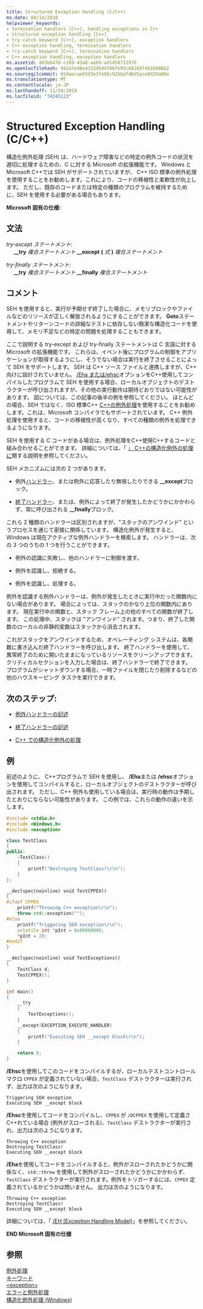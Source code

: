 ```yaml
---
title: Structured Exception Handling (C/C++)
ms.date: 08/14/2018
helpviewer_keywords:
- termination handlers [C++], handling exceptions in C++
- structured exception handling [C++]
- try-catch keyword [C++], exception handlers
- C++ exception handling, termination handlers
- try-catch keyword [C++], termination handlers
- C++ exception handling, exception handlers
ms.assetid: dd3b647d-c269-43a8-aab9-ad1458712976
ms.openlocfilehash: 942a7e48e4315454476bfe93c68169f461b006b2
ms.sourcegitcommit: 654aecaeb5d3e3fe6bc926bafd6d5ace0d20a80e
ms.translationtype: MT
ms.contentlocale: ja-JP
ms.lasthandoff: 11/20/2019
ms.locfileid: "74245123"
---
```

# <a name="structured-exception-handling-cc"></a>Structured Exception Handling (C/C++)

構造化例外処理 (SEH) は、ハードウェア障害などの特定の例外コードの状況を適切に処理するための、C に対する Microsoft の拡張機能です。 Windows と Microsoft C++では SEH がサポートされていますが、 C++ ISO 標準の例外処理を使用することをお勧めします。これにより、コードの移植性と柔軟性が向上します。 ただし、既存のコードまたは特定の種類のプログラムを維持するために、SEH を使用する必要がある場合もあります。

**Microsoft 固有の仕様:**

## <a name="grammar"></a>文法

*try-except ステートメント*:<br/>
&nbsp;&nbsp;&nbsp;&nbsp; **__try** *複合ステートメント* **__except** **(** *式* **)** *複合ステートメント*

*try-finally ステートメント*:<br/>
&nbsp;&nbsp;&nbsp;&nbsp; **__try** *複合ステートメント* **__finally** *複合ステートメント*

## <a name="remarks"></a>コメント

SEH を使用すると、実行が予期せず終了した場合に、メモリブロックやファイルなどのリソースが正しく解放されるようにすることができます。 **Goto**ステートメントやリターンコードの詳細なテストに依存しない簡潔な構造化コードを使用して、メモリ不足などの特定の問題を処理することもできます。

ここで説明する try-except および try-finally ステートメントは C 言語に対する Microsoft の拡張機能です。 これらは、イベント後にプログラムの制御をアプリケーションが取得するようにし、そうでない場合は実行を終了させることによって SEH をサポートします。 SEH は C++ ソース ファイルと連携しますが、C++ 向けに設計されていません。 [/Eha または/ehsc](../build/reference/eh-exception-handling-model.md)オプションをC++使用してコンパイルしたプログラムで SEH を使用する場合、ローカルオブジェクトのデストラクターが呼び出されますが、その他の実行動作は期待どおりではない可能性があります。 図については、この記事の後半の例を参照してください。 ほとんどの場合、SEH ではなく、ISO 標準C++ [ C++の例外処理](../cpp/try-throw-and-catch-statements-cpp.md)を使用することをお勧めします。これは、Microsoft コンパイラでもサポートされています。 C++ 例外処理を使用すると、コードの移植性が高くなり、すべての種類の例外を処理できるようになります。

SEH を使用する C コードがある場合は、例外処理をC++使用C++するコードと組み合わせることができます。 詳細については、「 [」 C++の構造化例外の処理に](../cpp/exception-handling-differences.md)関する説明を参照してください。

SEH メカニズムには次の 2 つがあります。

- 例外[ハンドラー](../cpp/writing-an-exception-handler.md)、または例外に応答したり無視したりできる **__except**ブロック。

- [終了ハンドラー](../cpp/writing-a-termination-handler.md)、または、例外によって終了が発生したかどうかにかかわらず、常に呼び出される **__finally**ブロック。

これら 2 種類のハンドラーは区別されますが、"スタックのアンワインド" というプロセスを通じて密接に関係しています。 構造化例外が発生すると、Windows は現在アクティブな例外ハンドラーを検索します。 ハンドラーは、次の 3 つのうちの 1 つを行うことができます。

- 例外の認識に失敗し、他のハンドラーに制御を渡す。

- 例外を認識し、拒絶する。

- 例外を認識し、処理する。

例外を認識する例外ハンドラーは、例外が発生したときに実行中だった関数内にない場合があります。 場合によっては、スタックのかなり上位の関数内にあります。 現在実行中の関数と、スタック フレーム上の他のすべての関数が終了します。 この処理中、スタックは "アンワインド" されます。つまり、終了した関数のローカルの非静的変数はスタックから消去されます。

これがスタックをアンワインドするため、オペレーティング システムは、各関数に書き込んだ終了ハンドラーを呼び出します。 終了ハンドラーを使用して、異常終了のために開いたままになっているリソースをクリーンアップできます。 クリティカルセクションを入力した場合は、終了ハンドラーで終了できます。 プログラムがシャットダウンする場合、一時ファイルを閉じたり削除するなどの他のハウスキーピング タスクを実行できます。

## <a name="next-steps"></a>次のステップ:

- [例外ハンドラーの記述](../cpp/writing-an-exception-handler.md)

- [終了ハンドラーの記述](../cpp/writing-a-termination-handler.md)

- [C++ での構造化例外の処理](../cpp/exception-handling-differences.md)

## <a name="example"></a>例

前述のように、 C++プログラムで SEH を使用し、 **/Eha**または **/ehsc**オプションを使用してコンパイルすると、ローカルオブジェクトのデストラクターが呼び出されます。 ただし、C++ 例外も使用している場合は、実行時の動作は予期したとおりにならない可能性があります。 この例では、これらの動作の違いを示します。

```cpp
#include <stdio.h>
#include <Windows.h>
#include <exception>

class TestClass
{
public:
    ~TestClass()
    {
        printf("Destroying TestClass!\r\n");
    }
};

__declspec(noinline) void TestCPPEX()
{
#ifdef CPPEX
    printf("Throwing C++ exception\r\n");
    throw std::exception("");
#else
    printf("Triggering SEH exception\r\n");
    volatile int *pInt = 0x00000000;
    *pInt = 20;
#endif
}

__declspec(noinline) void TestExceptions()
{
    TestClass d;
    TestCPPEX();
}

int main()
{
    __try
    {
        TestExceptions();
    }
    __except(EXCEPTION_EXECUTE_HANDLER)
    {
        printf("Executing SEH __except block\r\n");
    }

    return 0;
}
```

**/Ehsc**を使用してこのコードをコンパイルするが、ローカルテストコントロールマクロ `CPPEX` が定義されていない場合、`TestClass` デストラクターは実行されず、出力は次のようになります。

```Output
Triggering SEH exception
Executing SEH __except block
```

**/Ehsc**を使用してコードをコンパイルし、`CPPEX` が `/DCPPEX` を使用して定義さC++れている場合 (例外がスローされる)、`TestClass` デストラクターが実行され、出力は次のようになります。

```Output
Throwing C++ exception
Destroying TestClass!
Executing SEH __except block
```

**/Eha**を使用してコードをコンパイルすると、例外がスローされたかどうかに関係なく、`std::throw` を使用して例外がスローされたかどうかにかかわらず、`TestClass` デストラクターが実行されます。例外をトリガーするには、`CPPEX` 定義されているかどうかは問いません。 出力は次のようになります。

```Output
Throwing C++ exception
Destroying TestClass!
Executing SEH __except block
```

詳細については、「 [/EH (Exception Handling Model)](../build/reference/eh-exception-handling-model.md)」を参照してください。

**END Microsoft 固有の仕様**

## <a name="see-also"></a>参照

[例外処理](../cpp/exception-handling-in-visual-cpp.md)<br/>
[キーワード](../cpp/keywords-cpp.md)<br/>
[\<exception>](../standard-library/exception.md)<br/>
[エラーと例外処理](../cpp/errors-and-exception-handling-modern-cpp.md)<br/>
[構造化例外処理 (Windows)](/windows/win32/debug/structured-exception-handling)
